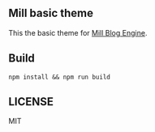 ## Mill basic theme

This the basic theme for [Mill Blog Engine](https://graffie.github.io/mill/#/).


## Build

```
npm install && npm run build
```

## LICENSE

MIT
